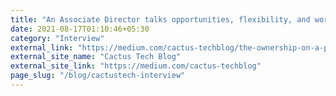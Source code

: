 ```yaml
---
title: "An Associate Director talks opportunities, flexibility, and work culture at CACTUS Tech"
date: 2021-08-17T01:10:46+05:30
category: "Interview"
external_link: "https://medium.com/cactus-techblog/the-ownership-on-a-project-is-like-what-youd-see-in-a-startup-an-associate-director-talks-761a97b41c5a"
external_site_name: "Cactus Tech Blog"
external_site_link: "https://medium.com/cactus-techblog"
page_slug: "/blog/cactustech-interview"
---
```

